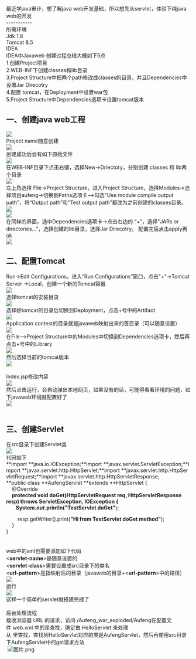 最近学java审计，想了解java web开发基础，所以想先从servlet，体验下纯java web的开发<br />-----------<br />所需环境<br />Jdk 1.8<br />Tomcat 8.5<br />IDEA<br />IDEA中Javaweb 创建过程总结大概如下5点<br />1.创建Project项目<br />2.WEB-INF下创建classes和lib目录<br />3.Project Structure中把两个path修改成classes的目录，并且Dependencies中设置Jar Direcotry<br />4.配置 tomcat，在Deployment中设置war包<br />5.Project Structure中Dependencies选项卡设置tomcat版本
<a name="9pGoA"></a>
## 一、创建java web工程
![](https://cdn.nlark.com/yuque/0/2021/png/1345801/1612602010671-2edeec23-09cc-447e-87a8-93fe46758496.png#align=left&display=inline&height=384&originHeight=737&originWidth=1430&status=done&style=none&width=746)<br />Project name随意创建<br />![](https://cdn.nlark.com/yuque/0/2021/png/1345801/1612602010954-892dec4b-0f41-4f08-9371-de0bb10b6462.png#align=left&display=inline&height=105&originHeight=137&originWidth=973&status=done&style=none&width=746)<br />创建成功后会有如下原始文件<br />![](https://cdn.nlark.com/yuque/0/2021/png/1345801/1612602011194-60b29c8d-d29b-42c2-9ab2-02e0cbc40df4.png#align=left&display=inline&height=359&originHeight=478&originWidth=702&status=done&style=none&width=527)<br />在WEB-INF目录下点击右键，选择New→Driectory，分别创建 classes 和 lib两个目录<br />![](https://cdn.nlark.com/yuque/0/2021/png/1345801/1612602011454-9294c81e-dc38-4d49-bcde-d49ab3b383b5.png#align=left&display=inline&height=350&originHeight=466&originWidth=763&status=done&style=none&width=572)<br />左上角选择 File→Project Structure，进入Project Structure，选择Modules→选择项目aufeng->切换到Paths选项卡-->勾选"Use module compile output path"，将“Output path”和"Test output path"都改为之前创建的classes目录。<br />![](https://cdn.nlark.com/yuque/0/2021/png/1345801/1612602011708-e6f21532-34fb-4b99-9148-230adb9e93f3.png#align=left&display=inline&height=362&originHeight=646&originWidth=1332&status=done&style=none&width=746)<br />![](https://cdn.nlark.com/yuque/0/2021/png/1345801/1612602011969-fe42588e-57b4-4a3b-bd4d-6e5b085faade.png#align=left&display=inline&height=558&originHeight=744&originWidth=852&status=done&style=none&width=639)<br />在同样的界面，选中Dependencies选项卡→点击右边的 “+”，选择"JARs or directories..."，选择创建的lib目录，选择Jar Direcotry。 配置完后点击apply再ok<br />![](https://cdn.nlark.com/yuque/0/2021/png/1345801/1612602012326-442522e5-34ef-428d-a808-db391f4e1f1a.png#align=left&display=inline&height=480&originHeight=640&originWidth=876&status=done&style=none&width=657)
<a name="mC163"></a>
## **二、配置Tomcat**
Run→Edit Configurations，进入“Run Configurations”窗口，点击"+"→Tomcat Server →Local，创建一个新的Tomcat容器<br />![](https://cdn.nlark.com/yuque/0/2021/png/1345801/1612602012582-75f89519-3701-477c-9644-ca41df580111.png#align=left&display=inline&height=563&originHeight=824&originWidth=1092&status=done&style=none&width=746)<br />选择tomcat的安装目录<br />![](https://cdn.nlark.com/yuque/0/2021/png/1345801/1612602012811-3c17db9f-9387-452b-9428-59a5aa8e4c4e.png#align=left&display=inline&height=590&originHeight=786&originWidth=916&status=done&style=none&width=687)<br />选择好tomcat的目录后切换到Deployment，点击+号中的Artifact<br />![](https://cdn.nlark.com/yuque/0/2021/png/1345801/1612602013091-e58984ab-fae4-41c6-9bae-a5114561c920.png#align=left&display=inline&height=311&originHeight=430&originWidth=1033&status=done&style=none&width=746)<br />Application contest的目录就是javaweb映射出来的首目录（可以随意设置）<br />![](https://cdn.nlark.com/yuque/0/2021/png/1345801/1612602013323-d3618bba-281d-4db0-80e2-e6a02c4a16e4.png#align=left&display=inline&height=617&originHeight=823&originWidth=961&status=done&style=none&width=721)<br />在File-->Project Structure中的Modules中切换到Dependencies选项卡，然后再点击+号中的Library<br />![](https://cdn.nlark.com/yuque/0/2021/png/1345801/1612602013593-b94aba3b-29f1-4842-8d29-66564119334c.png#align=left&display=inline&height=297&originHeight=569&originWidth=1431&status=done&style=none&width=746)<br />然后选择当前的tomcat版本<br />![](https://cdn.nlark.com/yuque/0/2021/png/1345801/1612602013839-8adbf9d0-dda7-45df-8c45-a51827967d53.png#align=left&display=inline&height=452&originHeight=602&originWidth=672&status=done&style=none&width=504)<br /> <br />Index.jsp修改内容<br />![](https://cdn.nlark.com/yuque/0/2021/png/1345801/1612602014048-89cb0021-f436-4025-b4ac-a252b3be06e6.png#align=left&display=inline&height=278&originHeight=371&originWidth=812&status=done&style=none&width=609)<br />然后点击运行，会自动弹出本地网页，如果没有的话，可能得看看环境的问题，如下javaweb环境就配置好了<br />![](https://cdn.nlark.com/yuque/0/2021/png/1345801/1612602014275-2b4bb7cf-5e01-4529-a7bb-e725827f56ec.png#align=left&display=inline&height=164&originHeight=218&originWidth=813&status=done&style=none&width=610)<br /> 
<a name="RXWV5"></a>
## 三、创建**Servlet**
在src目录下创建Servlet类<br />![](https://cdn.nlark.com/yuque/0/2021/png/1345801/1612602014537-f7538e1d-6247-47e4-a3da-106ce526e0e7.png#align=left&display=inline&height=363&originHeight=527&originWidth=1084&status=done&style=none&width=746)<br />代码如下<br />**import **java.io.IOException;**import **javax.servlet.ServletException;**import **javax.servlet.http.HttpServlet;**import **javax.servlet.http.HttpServletRequest;**import **javax.servlet.http.HttpServletResponse;<br />**public class **AufengServlet **extends **HttpServlet {<br />    @Override<br />    **protected void **doGet(HttpServletRequest req, HttpServletResponse resp) **throws **ServletException, IOException {<br />        System.**_out_**.println(**"TestServlet doGet"**);

        resp.getWriter().print(**"Hi from TestServlet doGet method"**);<br />    }<br />}<br /> <br /> <br />web中的xml也需要添加如下代码<br /><**servlet-name**>是随意设置的<br /><**servlet-class**>需要设置成src目录下的类名<br /><**url-pattern**>是指映射后的目录（javaweb的目录+<**url-pattern**>中的路径）<br />![](https://cdn.nlark.com/yuque/0/2021/png/1345801/1612602014753-d8bcb63a-f4ac-4b9e-b68a-fc0ddf4c8a6c.png#align=left&display=inline&height=375&originHeight=587&originWidth=1169&status=done&style=none&width=746)<br />运行<br />![](https://cdn.nlark.com/yuque/0/2021/png/1345801/1612602015009-b8eec356-792a-476e-809d-31aeb2f9e02d.png#align=left&display=inline&height=164&originHeight=218&originWidth=770&status=done&style=none&width=578)<br />这样一个简单的servlet就搭建完成了<br /> <br />后台处理流程<br />接收浏览器 URL 的请求，访问 /Aufeng_war_exploded/Aufeng在配置文件 web.xml 中的<servlet-mapping>里查找，确定由 HelloServlet 来处理<br />从<servlet> 里查找，查找到HelloServlet对应的类是AufengServlet，然后再使用src目录下AufengServlet中的get请求方法<br /> ![图片.png](https://cdn.nlark.com/yuque/0/2021/png/1345801/1612602242754-548e867a-dc41-452a-94b4-80f1fa248f78.png#align=left&display=inline&height=347&originHeight=463&originWidth=711&size=81985&status=done&style=none&width=533)
